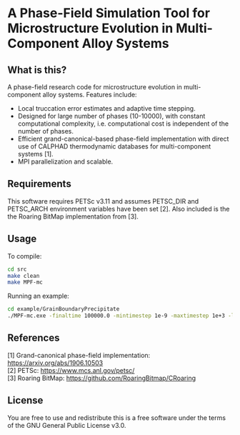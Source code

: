 # A Phase-Field Simulation Tool for Microstructure Evolution in Multi-Component Alloy Systems

## What is this?

A phase-field research code for microstructure evolution in multi-component alloy systems. Features include:

- Local truccation error estimates and adaptive time stepping.
- Designed for large number of phases (10-10000), with constant computational complexity, i.e. computational cost is independent of the number of phases.
- Efficient grand-canonical-based phase-field implementation with direct use of CALPHAD thermodynamic databases for multi-component systems [1].
- MPI parallelization and scalable.

## Requirements

This software requires PETSc v3.11 and assumes PETSC_DIR and PETSC_ARCH environment variables have been set [2]. Also included is the the Roaring BitMap implementation from [3].

## Usage

To compile:
```bash
cd src
make clean
make MPF-mc
```

Running an example:
```bash
cd example/GrainBoundaryPrecipitate
./MPF-mc.exe -finaltime 100000.0 -mintimestep 1e-9 -maxtimestep 1e+3 -l 5 -ptol 1e-2 -ctol 1e-3 -kI 0.2 -geomfile GrainBoundaryPrecipitate.geom -interfacefile N3.interface -outfreq 10000 -outfile GrainBoundaryPrecipitate
```

## References

[1] Grand-canonical phase-field implementation: https://arxiv.org/abs/1906.10503  
[2] PETSc: https://www.mcs.anl.gov/petsc/  
[3] Roaring BitMap: https://github.com/RoaringBitmap/CRoaring

## License

You are free to use and redistribute this is a free software under the terms of the GNU General Public License v3.0.
 
